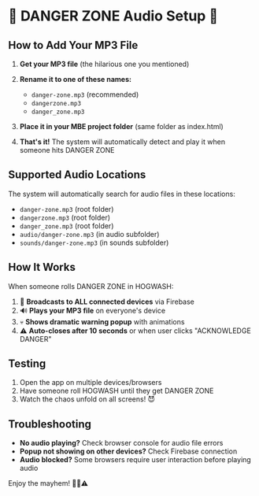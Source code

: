 # 🚨 DANGER ZONE Audio Setup 🚨

## How to Add Your MP3 File

1. **Get your MP3 file** (the hilarious one you mentioned)

2. **Rename it to one of these names:**
   - `danger-zone.mp3` (recommended)
   - `dangerzone.mp3`
   - `danger_zone.mp3`

3. **Place it in your MBE project folder** (same folder as index.html)

4. **That's it!** The system will automatically detect and play it when someone hits DANGER ZONE

## Supported Audio Locations

The system will automatically search for audio files in these locations:
- `danger-zone.mp3` (root folder)
- `dangerzone.mp3` (root folder)  
- `danger_zone.mp3` (root folder)
- `audio/danger-zone.mp3` (in audio subfolder)
- `sounds/danger-zone.mp3` (in sounds subfolder)

## How It Works

When someone rolls DANGER ZONE in HOGWASH:

1. 🚨 **Broadcasts to ALL connected devices** via Firebase
2. 🔊 **Plays your MP3 file** on everyone's device
3. 💀 **Shows dramatic warning popup** with animations
4. ⚠️ **Auto-closes after 10 seconds** or when user clicks "ACKNOWLEDGE DANGER"

## Testing

1. Open the app on multiple devices/browsers
2. Have someone roll HOGWASH until they get DANGER ZONE
3. Watch the chaos unfold on all screens! 😈

## Troubleshooting

- **No audio playing?** Check browser console for audio file errors
- **Popup not showing on other devices?** Check Firebase connection
- **Audio blocked?** Some browsers require user interaction before playing audio

Enjoy the mayhem! 🐷💀⚠️
